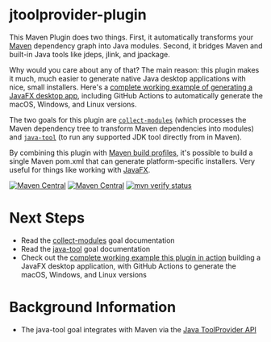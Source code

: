 # jtoolprovider-plugin

This Maven Plugin does two things. First, it automatically transforms your [Maven](https://maven.apache.org) dependency
graph into Java modules. Second, it bridges Maven and built-in Java tools like jdeps, jlink, and jpackage.

Why would you care about any of that? The main reason: this plugin makes it much, much easier to generate native Java
desktop applications with nice, small installers. Here's a
[complete working example of generating a JavaFX desktop app](https://github.com/wiverson/maven-jpackage-template),
including GitHub Actions to automatically generate the macOS, Windows, and Linux versions.

The two goals for this plugin are [`collect-modules`](collect-modules-doc.md) (which processes the Maven dependency tree
to transform Maven dependencies into modules) and [`java-tool`](java-tool-doc.md) (to run any supported JDK tool
directly from in Maven).

By combining this plugin with
[Maven build profiles](https://maven.apache.org/guides/introduction/introduction-to-profiles.html), it's possible to
build a single Maven pom.xml that can generate platform-specific installers. Very useful for things like working
with [JavaFX](https://openjfx.io).

[![Maven Central](https://maven-badges.herokuapp.com/maven-central/io.github.wiverson/jtoolprovider-plugin/badge.svg)](https://search.maven.org/search?q=a:jtoolprovider-plugin)
[![Maven Central](https://img.shields.io/maven-central/v/io.github.wiverson/jtoolprovider-plugin.svg?label=Maven%20Central)](https://search.maven.org/search?q=g:%22io.github.wiverson%22%20AND%20a:%22jtoolprovider-plugin%22)
[![mvn verify status](https://github.com/wiverson/jtoolprovider-plugin/workflows/mvn%20verify/badge.svg)](https://github.com/wiverson/jtoolprovider-plugin/actions?query=workflow%3A%22mvn+verify%22)

# Next Steps

- Read the [collect-modules](collect-modules-doc.md) goal documentation
- Read the [java-tool](java-tool-doc.md) goal documentation
- Check out the
  [complete working example this plugin in action](https://github.com/wiverson/maven-jpackage-template) building a
  JavaFX desktop application, with GitHub Actions to generate the macOS, Windows, and Linux versions

# Background Information

- The java-tool goal integrates with Maven via the
  [Java ToolProvider API](https://docs.oracle.com/en/java/javase/15/docs/api/java.base/java/util/spi/ToolProvider.html)
  